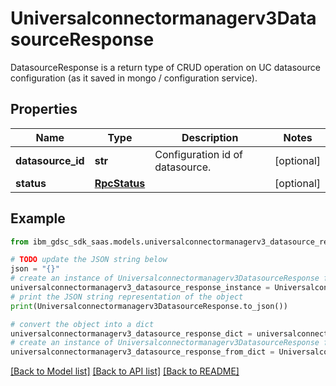 # Universalconnectormanagerv3DatasourceResponse

DatasourceResponse is a return type of CRUD operation on UC datasource configuration (as it saved in mongo / configuration service).

## Properties

Name | Type | Description | Notes
------------ | ------------- | ------------- | -------------
**datasource_id** | **str** | Configuration id of datasource. | [optional] 
**status** | [**RpcStatus**](RpcStatus.md) |  | [optional] 

## Example

```python
from ibm_gdsc_sdk_saas.models.universalconnectormanagerv3_datasource_response import Universalconnectormanagerv3DatasourceResponse

# TODO update the JSON string below
json = "{}"
# create an instance of Universalconnectormanagerv3DatasourceResponse from a JSON string
universalconnectormanagerv3_datasource_response_instance = Universalconnectormanagerv3DatasourceResponse.from_json(json)
# print the JSON string representation of the object
print(Universalconnectormanagerv3DatasourceResponse.to_json())

# convert the object into a dict
universalconnectormanagerv3_datasource_response_dict = universalconnectormanagerv3_datasource_response_instance.to_dict()
# create an instance of Universalconnectormanagerv3DatasourceResponse from a dict
universalconnectormanagerv3_datasource_response_from_dict = Universalconnectormanagerv3DatasourceResponse.from_dict(universalconnectormanagerv3_datasource_response_dict)
```
[[Back to Model list]](../README.md#documentation-for-models) [[Back to API list]](../README.md#documentation-for-api-endpoints) [[Back to README]](../README.md)


